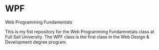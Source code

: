 WPF
===

Web Programming Fundamentals

This is my fist repository for the Web Programming Fundamnetals class at Full Sail University.
The WPF class is the first class in the Web Design & Development degree program.
